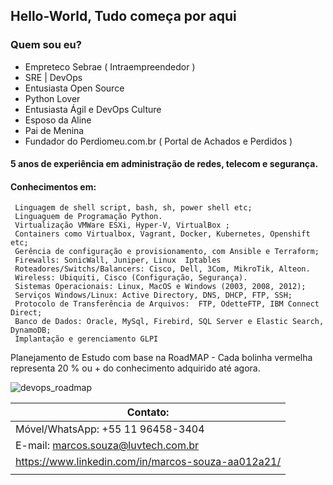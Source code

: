 ## Hello-World, Tudo começa por aqui

### Quem sou eu?  
- Empreteco Sebrae ( Intraempreendedor )
- SRE | DevOps 
- Entusiasta Open Source 
- Python Lover
- Entusiasta Ágil e DevOps Culture
- Esposo da Aline
- Pai de Menina
- Fundador do Perdiomeu.com.br ( Portal de Achados e Perdidos )

#### 5 anos de experiência em administração de redes, telecom e segurança.
#### Conhecimentos em: 
```
 Linguagem de shell script, bash, sh, power shell etc;                                                                                         
 Linguaguem de Programação Python.                                                                                         
 Virtualização VMWare ESXi, Hyper-V, VirtualBox ;                                        
 Containers como Virtualbox, Vagrant, Docker, Kubernetes, Openshift etc;                                                                                         
 Gerência de configuração e provisionamento, com Ansible e Terraform;                                                                                        
 Firewalls: SonicWall, Juniper, Linux  Iptables                                                                                        
 Roteadores/Switchs/Balancers: Cisco, Dell, 3Com, MikroTik, Alteon.                                                                                        
 Wireless: Ubiquiti, Cisco (Configuração, Segurança).                                                                                        
 Sistemas Operacionais: Linux, MacOS e Windows (2003, 2008, 2012);                                                                                        
 Serviços Windows/Linux: Active Directory, DNS, DHCP, FTP, SSH;                                                                                        
 Protocolo de Transferência de Arquivos:  FTP, OdetteFTP, IBM Connect Direct;                                                                                        
 Banco de Dados: Oracle, MySql, Firebird, SQL Server e Elastic Search, DynamoDB;                                                                                         
 Implantação e gerenciamento GLPI                                                   
```
Planejamento de Estudo com base na RoadMAP - Cada bolinha vermelha representa 20 % ou + do conhecimento adquirido até agora.

![devops_roadmap](https://user-images.githubusercontent.com/26554450/79774312-04669f00-8309-11ea-9348-e956b7530586.png?s=200)

| Contato:                                           |
|----------------------------------------------------|
| Móvel/WhatsApp: +55 11 96458-3404                  | 
| E-mail: marcos.souza@luvtech.com.br                | 
| https://www.linkedin.com/in/marcos-souza-aa012a21/ |
|                                                    |

